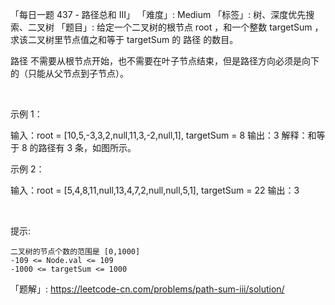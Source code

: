 「每日一题 437 - 路径总和 III」
「难度」: Medium
「标签」: 树、深度优先搜索、二叉树
「题目」: 给定一个二叉树的根节点 root ，和一个整数 targetSum ，求该二叉树里节点值之和等于 targetSum 的 路径 的数目。

路径 不需要从根节点开始，也不需要在叶子节点结束，但是路径方向必须是向下的（只能从父节点到子节点）。

 

示例 1：



输入：root = [10,5,-3,3,2,null,11,3,-2,null,1], targetSum = 8
输出：3
解释：和等于 8 的路径有 3 条，如图所示。


示例 2：

输入：root = [5,4,8,11,null,13,4,7,2,null,null,5,1], targetSum = 22
输出：3


 

提示:


	二叉树的节点个数的范围是 [0,1000]
	-109 <= Node.val <= 109 
	-1000 <= targetSum <= 1000 



「题解」: https://leetcode-cn.com/problems/path-sum-iii/solution/